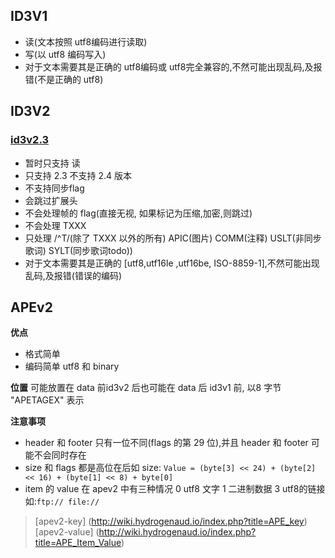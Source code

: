 ## ID3V1
* 读(文本按照 utf8编码进行读取)
* 写(以 utf8 编码写入)
* 对于文本需要其是正确的 utf8编码或 utf8完全兼容的,不然可能出现乱码,及报错(不是正确的 utf8)

## ID3V2
### [id3v2.3](http://id3.org/id3v2.3.0)
* 暂时只支持 读
* 只支持 2.3 不支持 2.4 版本
* 不支持同步flag
* 会跳过扩展头
* 不会处理帧的 flag(直接无视, 如果标记为压缩,加密,则跳过)
* 不会处理 TXXX
* 只处理 /^T/(除了 TXXX 以外的所有)  APIC(图片) COMM(注释) USLT(非同步歌词) SYLT(同步歌词todo))
* 对于文本需要其是正确的 [utf8,utf16le ,utf16be, ISO-8859-1],不然可能出现乱码,及报错(错误的编码)

## APEv2
**优点**
* 格式简单
* 编码简单 utf8 和 binary

**位置** 
可能放置在 data 前id3v2 后也可能在 data 后 id3v1 前, 以8 字节 "APETAGEX" 表示

**注意事项**
* header 和 footer 只有一位不同(flags 的第 29 位),并且 header 和 footer 可能不会同时存在
* size 和 flags 都是高位在后如 size: `Value = (byte[3] << 24) + (byte[2] << 16) + (byte[1] << 8) + byte[0]`
* item 的 value 在 apev2 中有三种情况 0 utf8 文字 1 二进制数据 3 utf8的链接 如:`ftp:// file://` 

> [apev2-key] (http://wiki.hydrogenaud.io/index.php?title=APE_key)
> [apev2-value] (http://wiki.hydrogenaud.io/index.php?title=APE_Item_Value)



